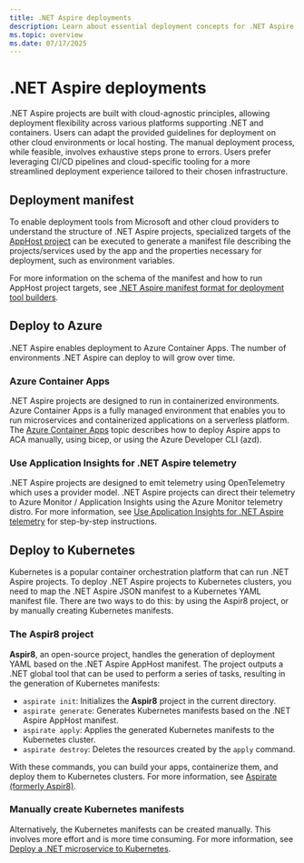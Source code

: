 ```yaml
---
title: .NET Aspire deployments
description: Learn about essential deployment concepts for .NET Aspire.
ms.topic: overview
ms.date: 07/17/2025
---
```


# .NET Aspire deployments

.NET Aspire projects are built with cloud-agnostic principles, allowing deployment flexibility across various platforms supporting .NET and containers. Users can adapt the provided guidelines for deployment on other cloud environments or local hosting. The manual deployment process, while feasible, involves exhaustive steps prone to errors. Users prefer leveraging CI/CD pipelines and cloud-specific tooling for a more streamlined deployment experience tailored to their chosen infrastructure.

## Deployment manifest

To enable deployment tools from Microsoft and other cloud providers to understand the structure of .NET Aspire projects, specialized targets of the [AppHost project](../fundamentals/app-host-overview.md) can be executed to generate a manifest file describing the projects/services used by the app and the properties necessary for deployment, such as environment variables.

For more information on the schema of the manifest and how to run AppHost project targets, see [.NET Aspire manifest format for deployment tool builders](manifest-format.md).

## Deploy to Azure

.NET Aspire enables deployment to Azure Container Apps. The number of environments .NET Aspire can deploy to will grow over time.

### Azure Container Apps

.NET Aspire projects are designed to run in containerized environments. Azure Container Apps is a fully managed environment that enables you to run microservices and containerized applications on a serverless platform. The [Azure Container Apps](azure/aca-deployment.md) topic describes how to deploy Aspire apps to ACA manually, using bicep, or using the Azure Developer CLI (azd).

### Use Application Insights for .NET Aspire telemetry

.NET Aspire projects are designed to emit telemetry using OpenTelemetry which uses a provider model. .NET Aspire projects can direct their telemetry to Azure Monitor / Application Insights using the Azure Monitor telemetry distro. For more information, see [Use Application Insights for .NET Aspire telemetry](azure/application-insights.md) for step-by-step instructions.

## Deploy to Kubernetes

Kubernetes is a popular container orchestration platform that can run .NET Aspire projects. To deploy .NET Aspire projects to Kubernetes clusters, you need to map the .NET Aspire JSON manifest to a Kubernetes YAML manifest file. There are two ways to do this: by using the Aspir8 project, or by manually creating Kubernetes manifests.

### The Aspir8 project

**Aspir8**, an open-source project, handles the generation of deployment YAML based on the .NET Aspire AppHost manifest. The project outputs a .NET global tool that can be used to perform a series of tasks, resulting in the generation of Kubernetes manifests:

- `aspirate init`: Initializes the **Aspir8** project in the current directory.
- `aspirate generate`: Generates Kubernetes manifests based on the .NET Aspire AppHost manifest.
- `aspirate apply`: Applies the generated Kubernetes manifests to the Kubernetes cluster.
- `aspirate destroy`: Deletes the resources created by the `apply` command.

With these commands, you can build your apps, containerize them, and deploy them to Kubernetes clusters. For more information, see [Aspirate (formerly Aspir8)](https://prom3theu5.github.io/aspirational-manifests/).

### Manually create Kubernetes manifests

Alternatively, the Kubernetes manifests can be created manually. This involves more effort and is more time consuming. For more information, see [Deploy a .NET microservice to Kubernetes](/training/modules/dotnet-deploy-microservices-kubernetes/).
